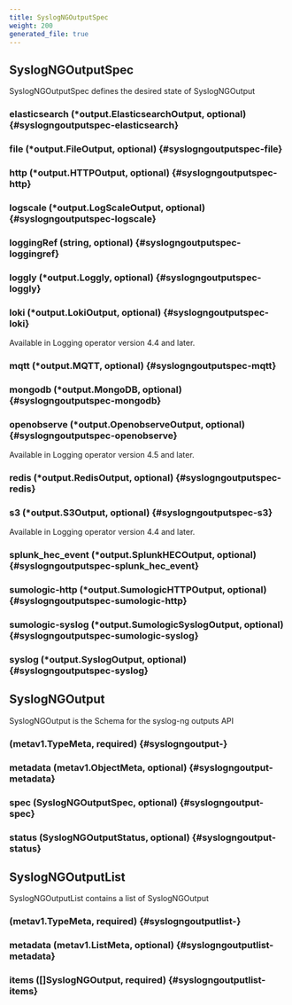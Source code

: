 ```yaml
---
title: SyslogNGOutputSpec
weight: 200
generated_file: true
---
```


## SyslogNGOutputSpec

SyslogNGOutputSpec defines the desired state of SyslogNGOutput

### elasticsearch (*output.ElasticsearchOutput, optional) {#syslogngoutputspec-elasticsearch}


### file (*output.FileOutput, optional) {#syslogngoutputspec-file}


### http (*output.HTTPOutput, optional) {#syslogngoutputspec-http}


### logscale (*output.LogScaleOutput, optional) {#syslogngoutputspec-logscale}


### loggingRef (string, optional) {#syslogngoutputspec-loggingref}


### loggly (*output.Loggly, optional) {#syslogngoutputspec-loggly}


### loki (*output.LokiOutput, optional) {#syslogngoutputspec-loki}

Available in Logging operator version 4.4 and later. 


### mqtt (*output.MQTT, optional) {#syslogngoutputspec-mqtt}


### mongodb (*output.MongoDB, optional) {#syslogngoutputspec-mongodb}


### openobserve (*output.OpenobserveOutput, optional) {#syslogngoutputspec-openobserve}

Available in Logging operator version 4.5 and later. 


### redis (*output.RedisOutput, optional) {#syslogngoutputspec-redis}


### s3 (*output.S3Output, optional) {#syslogngoutputspec-s3}

Available in Logging operator version 4.4 and later. 


### splunk_hec_event (*output.SplunkHECOutput, optional) {#syslogngoutputspec-splunk_hec_event}


### sumologic-http (*output.SumologicHTTPOutput, optional) {#syslogngoutputspec-sumologic-http}


### sumologic-syslog (*output.SumologicSyslogOutput, optional) {#syslogngoutputspec-sumologic-syslog}


### syslog (*output.SyslogOutput, optional) {#syslogngoutputspec-syslog}



## SyslogNGOutput

SyslogNGOutput is the Schema for the syslog-ng outputs API

###  (metav1.TypeMeta, required) {#syslogngoutput-}


### metadata (metav1.ObjectMeta, optional) {#syslogngoutput-metadata}


### spec (SyslogNGOutputSpec, optional) {#syslogngoutput-spec}


### status (SyslogNGOutputStatus, optional) {#syslogngoutput-status}



## SyslogNGOutputList

SyslogNGOutputList contains a list of SyslogNGOutput

###  (metav1.TypeMeta, required) {#syslogngoutputlist-}


### metadata (metav1.ListMeta, optional) {#syslogngoutputlist-metadata}


### items ([]SyslogNGOutput, required) {#syslogngoutputlist-items}



